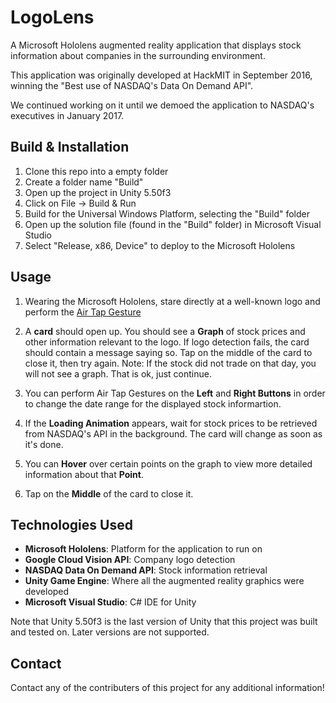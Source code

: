 # LogoLens

A Microsoft Hololens augmented reality application that displays stock information about companies in the surrounding environment.

This application was originally developed at HackMIT in September 2016, winning the "Best use of NASDAQ's Data On Demand API".

We continued working on it until we demoed the application to NASDAQ's executives in January 2017.

## Build & Installation

1. Clone this repo into a empty folder
2. Create a folder name "Build"
2. Open up the project in Unity 5.50f3
3. Click on File -> Build & Run
4. Build for the Universal Windows Platform, selecting the "Build" folder
5. Open up the solution file (found in the "Build" folder) in Microsoft Visual Studio
6. Select "Release, x86, Device" to deploy to the Microsoft Hololens

## Usage

1) Wearing the Microsoft Hololens, stare directly at a well-known logo and perform the [Air Tap Gesture](https://developer.microsoft.com/en-us/windows/holographic/gestures)

2) A **card** should open up. You should see a **Graph** of stock prices and other information relevant to the logo. If logo detection fails, the card should contain a message saying so. Tap on the middle of the card to close it, then try again. Note: If the stock did not trade on that day, you will not see a graph. That is ok, just continue.

3) You can perform Air Tap Gestures on the **Left** and **Right Buttons** in order to change the date range for the displayed stock informartion.

4) If the **Loading Animation** appears, wait for stock prices to be retrieved from NASDAQ's API in the background. The card will change as soon as it's done.

5) You can **Hover** over certain points on the graph to view more detailed information about that **Point**.

6) Tap on the **Middle** of the card to close it.

## Technologies Used

* **Microsoft Hololens**: Platform for the application to run on
* **Google Cloud Vision API**: Company logo detection
* **NASDAQ Data On Demand API**: Stock information retrieval
* **Unity Game Engine**: Where all the augmented reality graphics were developed
* **Microsoft Visual Studio**: C# IDE for Unity

Note that Unity 5.50f3 is the last version of Unity that this project was built and tested on. Later versions are not supported.

## Contact

Contact any of the contributers of this project for any additional information!

